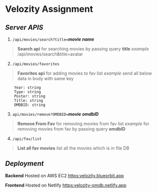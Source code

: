 # Velozity Assignment

## _Server APIS_

1. ```/api/movies/search?title=```**_movie name_**
> **Search api** for searching movies by passing query **title** 
> _example_ /api/movies/search&title=avatar

2. ```/api/movies/favorites```
> **Favorites api** for adding movies to fav list
> _example_ send all below data in body with same key
```
    Year: string
    Type: string
    Poster: string
    Title: string
    OMDBID: string
```
3. ```api/movies/remove?OMDBID=```**_movie omdbID_**
> **Remove From Fav** for removing movies from fav list
> _example_ for removing movies from fav by passing query **omdbID** 

4. ```/api/fav/list``` 
> **List all fav movies** list all the movies which is in file DB


## _Deployment_

**Backend**
Hosted on AWS EC2 [https:velozity.blueorbit.app](https:velozity.blueorbit.app)

**Frontend**
Hosted on Netlify [https:velozity-omdb.netlify.app](https:velozity-omdb.netlify.app)
